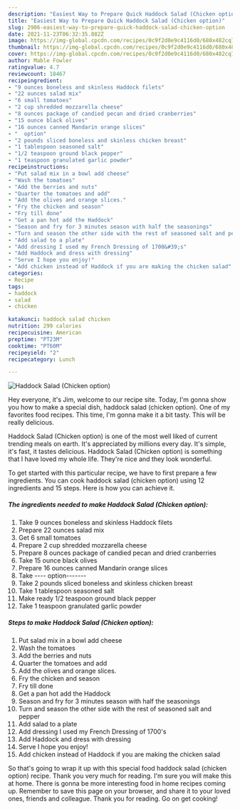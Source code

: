 ```yaml
---
description: "Easiest Way to Prepare Quick Haddock Salad (Chicken option)"
title: "Easiest Way to Prepare Quick Haddock Salad (Chicken option)"
slug: 2906-easiest-way-to-prepare-quick-haddock-salad-chicken-option
date: 2021-11-23T06:32:35.882Z
image: https://img-global.cpcdn.com/recipes/0c9f2d0e9c4116d0/680x482cq70/haddock-salad-chicken-option-recipe-main-photo.jpg
thumbnail: https://img-global.cpcdn.com/recipes/0c9f2d0e9c4116d0/680x482cq70/haddock-salad-chicken-option-recipe-main-photo.jpg
cover: https://img-global.cpcdn.com/recipes/0c9f2d0e9c4116d0/680x482cq70/haddock-salad-chicken-option-recipe-main-photo.jpg
author: Mable Fowler
ratingvalue: 4.7
reviewcount: 18467
recipeingredient:
- "9 ounces boneless and skinless Haddock filets"
- "22 ounces salad mix"
- "6 small tomatoes"
- "2 cup shredded mozzarella cheese"
- "8 ounces package of candied pecan and dried cranberries"
- "15 ounce black olives"
- "16 ounces canned Mandarin orange slices"
- "  option"
- "2 pounds sliced boneless and skinless chicken breast"
- "1 tablespoon seasoned salt"
- "1/2 teaspoon ground black pepper"
- "1 teaspoon granulated garlic powder"
recipeinstructions:
- "Put salad mix in a bowl add cheese"
- "Wash the tomatoes"
- "Add the berries and nuts"
- "Quarter the tomatoes and add"
- "Add the olives and orange slices."
- "Fry the chicken and season"
- "Fry till done"
- "Get a pan hot add the Haddock"
- "Season and fry for 3 minutes season with half the seasonings"
- "Turn and season the other side with the rest of seasoned salt and pepper"
- "Add salad to a plate"
- "Add dressing I used my French Dressing of 1700&#39;s"
- "Add Haddock and dress with dressing"
- "Serve I hope you enjoy!"
- "Add chicken instead of Haddock if you are making the chicken salad"
categories:
- Recipe
tags:
- haddock
- salad
- chicken

katakunci: haddock salad chicken 
nutrition: 299 calories
recipecuisine: American
preptime: "PT23M"
cooktime: "PT60M"
recipeyield: "2"
recipecategory: Lunch

---
```



![Haddock Salad (Chicken option)](https://img-global.cpcdn.com/recipes/0c9f2d0e9c4116d0/680x482cq70/haddock-salad-chicken-option-recipe-main-photo.jpg)

Hey everyone, it's Jim, welcome to our recipe site. Today, I'm gonna show you how to make a special dish, haddock salad (chicken option). One of my favorites food recipes. This time, I'm gonna make it a bit tasty. This will be really delicious.

Haddock Salad (Chicken option) is one of the most well liked of current trending meals on earth. It's appreciated by millions every day. It's simple, it's fast, it tastes delicious. Haddock Salad (Chicken option) is something that I have loved my whole life. They're nice and they look wonderful.




To get started with this particular recipe, we have to first prepare a few ingredients. You can cook haddock salad (chicken option) using 12 ingredients and 15 steps. Here is how you can achieve it.

<!--inarticleads1-->

##### The ingredients needed to make Haddock Salad (Chicken option):

1. Take 9 ounces boneless and skinless Haddock filets
1. Prepare 22 ounces salad mix
1. Get 6 small tomatoes
1. Prepare 2 cup shredded mozzarella cheese
1. Prepare 8 ounces package of candied pecan and dried cranberries
1. Take 15 ounce black olives
1. Prepare 16 ounces canned Mandarin orange slices
1. Take  ---- option-------
1. Take 2 pounds sliced boneless and skinless chicken breast
1. Take 1 tablespoon seasoned salt
1. Make ready 1/2 teaspoon ground black pepper
1. Take 1 teaspoon granulated garlic powder




<!--inarticleads2-->

##### Steps to make Haddock Salad (Chicken option):

1. Put salad mix in a bowl add cheese
1. Wash the tomatoes
1. Add the berries and nuts
1. Quarter the tomatoes and add
1. Add the olives and orange slices.
1. Fry the chicken and season
1. Fry till done
1. Get a pan hot add the Haddock
1. Season and fry for 3 minutes season with half the seasonings
1. Turn and season the other side with the rest of seasoned salt and pepper
1. Add salad to a plate
1. Add dressing I used my French Dressing of 1700&#39;s
1. Add Haddock and dress with dressing
1. Serve I hope you enjoy!
1. Add chicken instead of Haddock if you are making the chicken salad




So that's going to wrap it up with this special food haddock salad (chicken option) recipe. Thank you very much for reading. I'm sure you will make this at home. There is gonna be more interesting food in home recipes coming up. Remember to save this page on your browser, and share it to your loved ones, friends and colleague. Thank you for reading. Go on get cooking!
